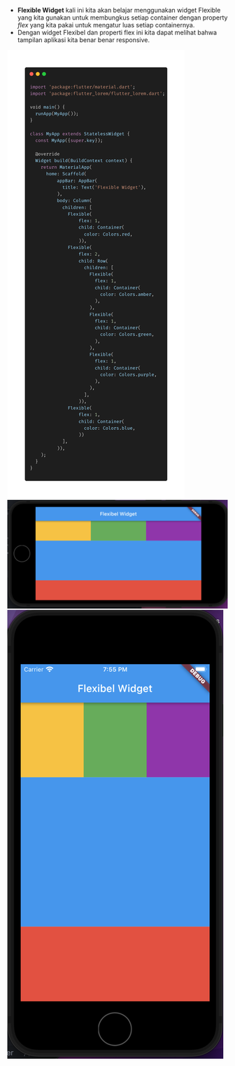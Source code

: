 - **Flexible Widget** kali ini kita akan belajar menggunakan widget Flexible yang kita gunakan untuk membungkus setiap container dengan property _flex_ yang kita pakai untuk mengatur luas setiap containernya.
- Dengan widget Flexibel dan properti flex ini kita dapat melihat bahwa tampilan aplikasi kita benar benar responsive.

![Flexible Code](images/Flexibel_Code.png)
![Landscape](images/lanscape.png)
![Portrait](images/porttrait.png)
